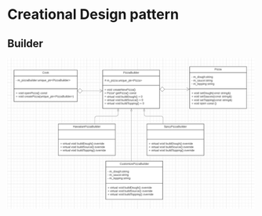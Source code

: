 # Creational Design pattern 

## Builder  


![alt text](https://github.com/hancockyang/cpp_practice/blob/main/Design_Pattern/Creational/builder-Pizza.PNG)